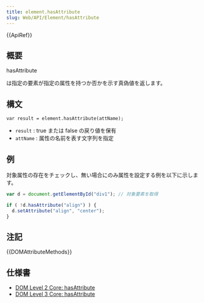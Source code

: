 ```yaml
---
title: element.hasAttribute
slug: Web/API/Element/hasAttribute
---
```


{{ApiRef}}

## 概要

hasAttribute

は指定の要素が指定の属性を持つか否かを示す真偽値を返します。

## 構文

```
var result = element.hasAttribute(attName);
```

- `result` : true または false の戻り値を保有
- `attName` : 属性の名前を表す文字列を指定

## 例

対象属性の存在をチェックし、無い場合にのみ属性を設定する例を以下に示します。

```js
var d = document.getElementById("div1"); // 対象要素を取得

if ( !d.hasAttribute("align") ) {
  d.setAttribute("align", "center");
}
```

## 注記

{{DOMAttributeMethods}}

## 仕様書

- [DOM Level 2 Core: hasAttribute](http://www.w3.org/TR/DOM-Level-2-Core/core.html#ID-ElHasAttr)
- [DOM Level 3 Core: hasAttribute](http://www.w3.org/TR/DOM-Level-3-Core/core.html#ID-ElHasAttr)
